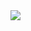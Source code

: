 <img align="center" src="https://github-readme-stats.vercel.app/api/top-langs/?username=irfandumanx&langs_count=20&theme=dark">
